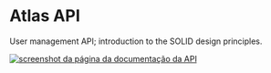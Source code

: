 # Atlas API

User management API; introduction to the SOLID design principles.

[![screenshot da página da documentação da API](https://i.postimg.cc/ZnfY9BQK/image.png)](https://postimg.cc/GTynV2rZ)
